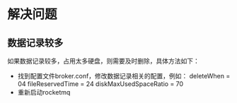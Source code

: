 # 解决问题

## 数据记录较多
如果数据记录较多，占用太多硬盘，则需要及时删除，具体方法如下：
* 找到配置文件broker.conf，修改数据记录相关的配置，例如：
deleteWhen = 04
fileReservedTime = 24
diskMaxUsedSpaceRatio = 70
* 重新启动rocketmq
